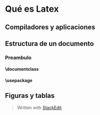 
# Qué es Latex

## Compiladores y aplicaciones

## Estructura de un documento
### Preambulo

#### \documentclass
#### \usepackage


## Figuras y tablas


> Written with [StackEdit](https://stackedit.io/).
<!--stackedit_data:
eyJoaXN0b3J5IjpbLTE0NzA5OTIxNjddfQ==
-->